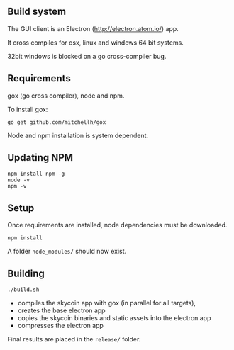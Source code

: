 Build system
------------

The GUI client is an Electron (http://electron.atom.io/) app.

It cross compiles for osx, linux and windows 64 bit systems.

32bit windows is blocked on a go cross-compiler bug.

Requirements
------------

gox (go cross compiler), node and npm.

To install gox:

```
go get github.com/mitchellh/gox
```

Node and npm installation is system dependent.

Updating NPM
-----

```
npm install npm -g
node -v
npm -v
```

Setup
-----

Once requirements are installed, node dependencies must be downloaded.

```
npm install
```

A folder `node_modules/` should now exist.

Building
--------

```
./build.sh
```

* compiles the skycoin app with gox (in parallel for all targets),
* creates the base electron app
* copies the skycoin binaries and static assets into the electron app
* compresses the electron app

Final results are placed in the `release/` folder.
